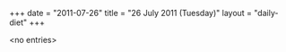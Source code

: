 +++
date = "2011-07-26"
title = "26 July 2011 (Tuesday)"
layout = "daily-diet"
+++


\<no entries\>
